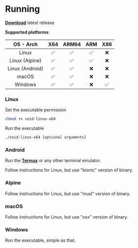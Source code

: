 ﻿# Running

[**Download**](https://github.com/caunt/Void/releases/latest/) latest release

**Supported platforms**:

| OS - Arch       | X64 | ARM64 | ARM | X86 |
|:---------------:|:---:|:-----:|:---:|:---:|
| Linux           | ✅ | ✅ | ✅ | ❌ |
| Linux (Alpine)  | ✅ | ✅ | ✅ | ❌ |
| Linux (Android) | ✅ | ✅ | ❌ | ❌ |
| macOS           | ✅ | ✅ | ❌ | ❌ |
| Windows         | ✅ | ✅ | ❌ | ✅ |

### Linux

Set the executable permission
```bash
chmod +x void-linux-x64
```

Run the executable
```bash
./void-linux-x64 [optional arguments]
```

### Android

Run the [**Termux**](https://play.google.com/store/apps/details?id=com.termux) or any other terminal emulator.

Follow instructions for Linux, but use "bionic" version of binary.

### Alpine

Follow instructions for Linux, but use "musl" version of binary.

### macOS

Follow instructions for Linux, but use "osx" version of binary.

### Windows

Run the executable, simple as that.